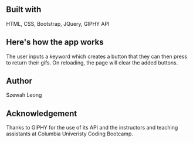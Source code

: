 ## Built with
HTML, CSS, Bootstrap, JQuery, GIPHY API

## Here's how the app works
The user inputs a keyword which creates a button that they can then press to return their gifs. On reloading, the page will clear 
the added buttons.

## Author
Szewah Leong

## Acknowledgement
Thanks to GIPHY for the use of its API and the instructors and teaching assistants at Columbia Univeristy Coding Bootcamp.
